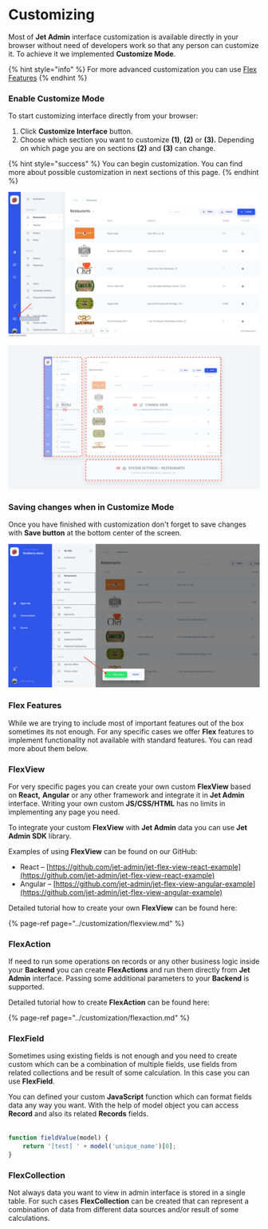 # Customizing

Most of **Jet Admin** interface customization is available directly in your browser without need of developers work so that any person can customize it. To achieve it we implemented **Customize Mode**.

{% hint style="info" %}
For more advanced customization you can use [Flex Features](customizing.md#flex-features)
{% endhint %}

### Enable Customize Mode

To start customizing interface directly from your browser:

1. Click **Customize Interface** button.
2. Choose which section you want to customize **\(1\)**, **\(2\)** or **\(3\).** Depending on which page you are on sections **\(2\)** and **\(3\)** can change.

{% hint style="success" %}
You can begin customization. You can find more about possible customization in next sections of this page.
{% endhint %}

![](../.gitbook/assets/image%20%2822%29.png)

![](../.gitbook/assets/image%20%2851%29.png)

### Saving changes when in Customize Mode

Once you have finished with customization don't forget to save changes with **Save button** at the bottom center of the screen.

![](../.gitbook/assets/image%20%287%29.png)

### **Flex Features**

While we are trying to include most of important features out of the box sometimes its not enough. For any specific cases we offer **Flex** features to implement functionality not available with standard features. You can read more about them below.

### FlexView

For very specific pages you can create your own custom **FlexView** based on **React,** **Angular** or any other framework and integrate it in **Jet Admin** interface. Writing your own custom **JS/CSS/HTML** has no limits in implementing any page you need.

To integrate your custom **FlexView** with **Jet Admin** data you can use **Jet Admin SDK** library.

Examples of using **FlexView** can be found on our GitHub:

* React – [https://github.com/jet-admin/jet-flex-view-react-example](https://github.com/jet-admin/jet-flex-view-react-example)
* Angular – [https://github.com/jet-admin/jet-flex-view-angular-example](https://github.com/jet-admin/jet-flex-view-angular-example)

Detailed tutorial how to create your own **FlexView** can be found here:

{% page-ref page="../customization/flexview.md" %}

### FlexAction

If need to run some operations on records or any other business logic inside your **Backend** you can create **FlexActions** and run them directly from **Jet Admin** interface. Passing some additional parameters to your **Backend** is supported.

Detailed tutorial how to create **FlexAction** can be found here:

{% page-ref page="../customization/flexaction.md" %}

### FlexField

Sometimes using existing fields is not enough and you need to create custom which can be a combination of multiple fields, use fields from related collections and be result of some calculation. In this case you can use **FlexField**.

You can defined your custom **JavaScript** function which can format fields data any way you want. With the help of model object you can access **Record** and also its related **Records** fields.

```javascript
  
function fieldValue(model) {
    return '[test] ' + model('unique_name')[0];
}

```

### FlexCollection

Not always data you want to view in admin interface is stored in a single table. For such cases **FlexCollection** can be created that can represent a combination of data from different data sources and/or result of some calculations.




